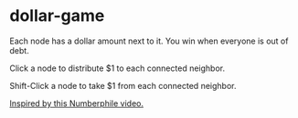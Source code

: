 # dollar-game

Each node has a dollar amount next to it. You win when everyone is out of debt.

Click a node to distribute $1 to each connected neighbor.

Shift-Click a node to take $1 from each connected neighbor.

[Inspired by this Numberphile video.](https://www.youtube.com/watch?v=U33dsEcKgeQ)

